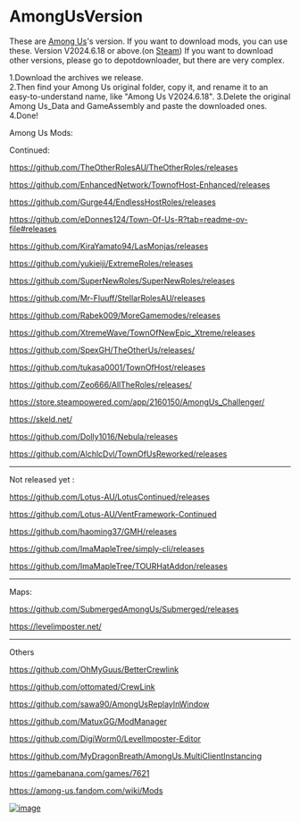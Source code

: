 # AmongUsVersion
These are [Among Us](https://store.steampowered.com/app/945360/Among_Us)'s version.
If you want to download mods, you can use these.
Version V2024.6.18 or above.(on [Steam](https://store.steampowered.com/?l=tchinese))
If you want to download other versions, please go to depotdownloader, but there are very complex.

1.Download the archives we release.                                                                                                               
2.Then find your Among Us original folder, copy it, and rename it to an easy-to-understand name, like "Among Us V2024.6.18".
3.Delete the original Among Us_Data and GameAssembly and paste the downloaded ones.
4.Done!

Among Us Mods:

Continued:

https://github.com/TheOtherRolesAU/TheOtherRoles/releases       

https://github.com/EnhancedNetwork/TownofHost-Enhanced/releases

https://github.com/Gurge44/EndlessHostRoles/releases

https://github.com/eDonnes124/Town-Of-Us-R?tab=readme-ov-file#releases

https://github.com/KiraYamato94/LasMonjas/releases

https://github.com/yukieiji/ExtremeRoles/releases

https://github.com/SuperNewRoles/SuperNewRoles/releases

https://github.com/Mr-Fluuff/StellarRolesAU/releases

https://github.com/Rabek009/MoreGamemodes/releases

https://github.com/XtremeWave/TownOfNewEpic_Xtreme/releases

https://github.com/SpexGH/TheOtherUs/releases/

https://github.com/tukasa0001/TownOfHost/releases

https://github.com/Zeo666/AllTheRoles/releases/

https://store.steampowered.com/app/2160150/AmongUs_Challenger/

https://skeld.net/

https://github.com/Dolly1016/Nebula/releases

https://github.com/AlchlcDvl/TownOfUsReworked/releases

---------------------------------------------------------------------
Not released yet :

https://github.com/Lotus-AU/LotusContinued/releases

https://github.com/Lotus-AU/VentFramework-Continued

https://github.com/haoming37/GMH/releases

https://github.com/ImaMapleTree/simply-cli/releases

https://github.com/ImaMapleTree/TOURHatAddon/releases 

---------------------------------------------------------------------
Maps:

https://github.com/SubmergedAmongUs/Submerged/releases

https://levelimposter.net/

--------------------------------------------------------------------- 

Others

https://github.com/OhMyGuus/BetterCrewlink

https://github.com/ottomated/CrewLink

https://github.com/sawa90/AmongUsReplayInWindow

https://github.com/MatuxGG/ModManager

https://github.com/DigiWorm0/LevelImposter-Editor

https://github.com/MyDragonBreath/AmongUs.MultiClientInstancing 

https://gamebanana.com/games/7621     

https://among-us.fandom.com/wiki/Mods






[![image](https://github.com/user-attachments/assets/52d6c345-7adc-480a-80e0-f1c316142353)](https://discord.com/channels/1282658786854699089/1282689574417727508)
